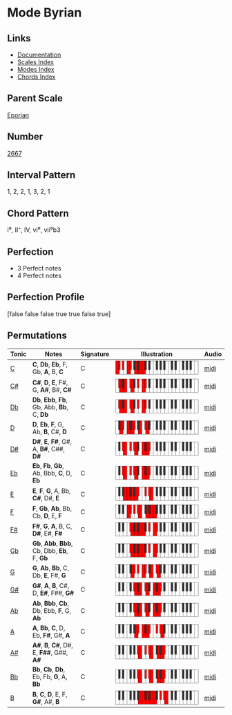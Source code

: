 # Mode Byrian

## Links

- [Documentation](README.md)
- [Scales Index](Scales.md)
- [Modes Index](Modes.md)
- [Chords Index](Chords.md)

## Parent Scale

[Eporian](ScaleEporian.md)

## Number

[2667](https://ianring.com/musictheory/scales/2667)

## Interval Pattern

1, 2, 2, 1, 3, 2, 1

## Chord Pattern

i⁰, II⁺, IV, vi⁰, vii⁰b3

## Perfection

- 3 Perfect notes
- 4 Perfect notes

## Perfection Profile

[false false false true true false true]

## Permutations

| Tonic | Notes | Signature | Illustration | Audio |
|-------|-------|-----------|--------------|-------|
| [C](ModeCNaturalByrian.md) | **C**, **Db**, **Eb**, F, Gb, **A**, B, **C** | C | ![CNaturalByrian](ModeCNaturalByrian.png) | [midi](https://github.com/edipermadi/music/blob/main/docs/ModeCNaturalByrian.mid?raw=true) |
| [C#](ModeCSharpByrian.md) | **C#**, **D**, **E**, F#, G, **A#**, B#, **C#** | C | ![CSharpByrian](ModeCSharpByrian.png) | [midi](https://github.com/edipermadi/music/blob/main/docs/ModeCSharpByrian.mid?raw=true) |
| [Db](ModeDFlatByrian.md) | **Db**, **Ebb**, **Fb**, Gb, Abb, **Bb**, C, **Db** | C | ![DFlatByrian](ModeDFlatByrian.png) | [midi](https://github.com/edipermadi/music/blob/main/docs/ModeDFlatByrian.mid?raw=true) |
| [D](ModeDNaturalByrian.md) | **D**, **Eb**, **F**, G, Ab, **B**, C#, **D** | C | ![DNaturalByrian](ModeDNaturalByrian.png) | [midi](https://github.com/edipermadi/music/blob/main/docs/ModeDNaturalByrian.mid?raw=true) |
| [D#](ModeDSharpByrian.md) | **D#**, **E**, **F#**, G#, A, **B#**, C##, **D#** | C | ![DSharpByrian](ModeDSharpByrian.png) | [midi](https://github.com/edipermadi/music/blob/main/docs/ModeDSharpByrian.mid?raw=true) |
| [Eb](ModeEFlatByrian.md) | **Eb**, **Fb**, **Gb**, Ab, Bbb, **C**, D, **Eb** | C | ![EFlatByrian](ModeEFlatByrian.png) | [midi](https://github.com/edipermadi/music/blob/main/docs/ModeEFlatByrian.mid?raw=true) |
| [E](ModeENaturalByrian.md) | **E**, **F**, **G**, A, Bb, **C#**, D#, **E** | C | ![ENaturalByrian](ModeENaturalByrian.png) | [midi](https://github.com/edipermadi/music/blob/main/docs/ModeENaturalByrian.mid?raw=true) |
| [F](ModeFNaturalByrian.md) | **F**, **Gb**, **Ab**, Bb, Cb, **D**, E, **F** | C | ![FNaturalByrian](ModeFNaturalByrian.png) | [midi](https://github.com/edipermadi/music/blob/main/docs/ModeFNaturalByrian.mid?raw=true) |
| [F#](ModeFSharpByrian.md) | **F#**, **G**, **A**, B, C, **D#**, E#, **F#** | C | ![FSharpByrian](ModeFSharpByrian.png) | [midi](https://github.com/edipermadi/music/blob/main/docs/ModeFSharpByrian.mid?raw=true) |
| [Gb](ModeGFlatByrian.md) | **Gb**, **Abb**, **Bbb**, Cb, Dbb, **Eb**, F, **Gb** | C | ![GFlatByrian](ModeGFlatByrian.png) | [midi](https://github.com/edipermadi/music/blob/main/docs/ModeGFlatByrian.mid?raw=true) |
| [G](ModeGNaturalByrian.md) | **G**, **Ab**, **Bb**, C, Db, **E**, F#, **G** | C | ![GNaturalByrian](ModeGNaturalByrian.png) | [midi](https://github.com/edipermadi/music/blob/main/docs/ModeGNaturalByrian.mid?raw=true) |
| [G#](ModeGSharpByrian.md) | **G#**, **A**, **B**, C#, D, **E#**, F##, **G#** | C | ![GSharpByrian](ModeGSharpByrian.png) | [midi](https://github.com/edipermadi/music/blob/main/docs/ModeGSharpByrian.mid?raw=true) |
| [Ab](ModeAFlatByrian.md) | **Ab**, **Bbb**, **Cb**, Db, Ebb, **F**, G, **Ab** | C | ![AFlatByrian](ModeAFlatByrian.png) | [midi](https://github.com/edipermadi/music/blob/main/docs/ModeAFlatByrian.mid?raw=true) |
| [A](ModeANaturalByrian.md) | **A**, **Bb**, **C**, D, Eb, **F#**, G#, **A** | C | ![ANaturalByrian](ModeANaturalByrian.png) | [midi](https://github.com/edipermadi/music/blob/main/docs/ModeANaturalByrian.mid?raw=true) |
| [A#](ModeASharpByrian.md) | **A#**, **B**, **C#**, D#, E, **F##**, G##, **A#** | C | ![ASharpByrian](ModeASharpByrian.png) | [midi](https://github.com/edipermadi/music/blob/main/docs/ModeASharpByrian.mid?raw=true) |
| [Bb](ModeBFlatByrian.md) | **Bb**, **Cb**, **Db**, Eb, Fb, **G**, A, **Bb** | C | ![BFlatByrian](ModeBFlatByrian.png) | [midi](https://github.com/edipermadi/music/blob/main/docs/ModeBFlatByrian.mid?raw=true) |
| [B](ModeBNaturalByrian.md) | **B**, **C**, **D**, E, F, **G#**, A#, **B** | C | ![BNaturalByrian](ModeBNaturalByrian.png) | [midi](https://github.com/edipermadi/music/blob/main/docs/ModeBNaturalByrian.mid?raw=true) |
